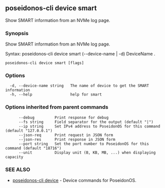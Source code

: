 ## poseidonos-cli device smart

Show SMART information from an NVMe log page.

### Synopsis

Show SMART information from an NVMe log page.

Syntax:
	poseidonos-cli device smart (--device-name | -d) DeviceName .
          

```
poseidonos-cli device smart [flags]
```

### Options

```
  -d, --device-name string   The name of device to get the SMART information
  -h, --help                 help for smart
```

### Options inherited from parent commands

```
      --debug         Print response for debug
      --fs string     Field separator for the output (default "|")
      --ip string     Set IPv4 address to PoseidonOS for this command (default "127.0.0.1")
      --json-req      Print request in JSON form
      --json-res      Print response in JSON form
      --port string   Set the port number to PoseidonOS for this command (default "18716")
      --unit          Display unit (B, KB, MB, ...) when displaying capacity
```

### SEE ALSO

* [poseidonos-cli device](poseidonos-cli_device.md)	 - Device commands for PoseidonOS.

